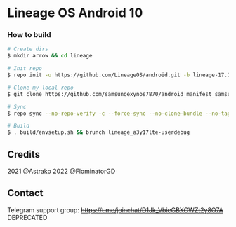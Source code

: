 # Lineage OS Android 10

### How to build ###

```bash
# Create dirs
$ mkdir arrow && cd lineage

# Init repo
$ repo init -u https://github.com/LineageOS/android.git -b lineage-17.1

# Clone my local repo
$ git clone https://github.com/samsungexynos7870/android_manifest_samsung_a3y17lte.git -b lineage-17.1-oss_bsp-vndk .repo/local_manifests

# Sync
$ repo sync --no-repo-verify -c --force-sync --no-clone-bundle --no-tags --optimized-fetch --prune -j`nproc` -v

# Build
$ . build/envsetup.sh && brunch lineage_a3y17lte-userdebug
```

## Credits
2021 @Astrako 2022 @FlominatorGD

## Contact
Telegram support group: <s>https://t.me/joinchat/D1Jk_VbieGBXOWZt2y8O7A</s> DEPRECATED
